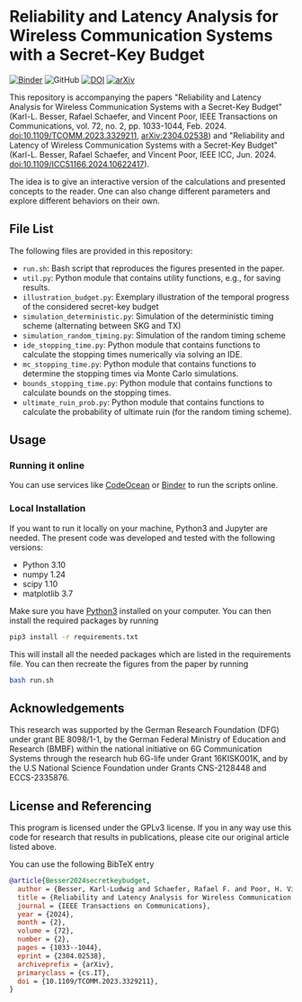 # Reliability and Latency Analysis for Wireless Communication Systems with a Secret-Key Budget

[![Binder](https://mybinder.org/badge_logo.svg)](https://mybinder.org/v2/gh/klb2/secret-key-budget-ruin/HEAD)
![GitHub](https://img.shields.io/github/license/klb2/secret-key-budget-ruin)
[![DOI](https://img.shields.io/badge/doi-10.1109/TCOMM.2023.3329211-informational)](https://doi.org/10.1109/TCOMM.2023.3329211)
[![arXiv](https://img.shields.io/badge/arXiv-2304.02538-informational)](https://arxiv.org/abs/2304.02538)


This repository is accompanying the papers "Reliability and Latency Analysis
for Wireless Communication Systems with a Secret-Key Budget" (Karl-L. Besser,
Rafael Schaefer, and Vincent Poor, IEEE Transactions on Communications, vol.
72, no. 2, pp. 1033-1044, Feb. 2024.
[doi:10.1109/TCOMM.2023.3329211](https://doi.org/10.1109/TCOMM.2023.3329211),
[arXiv:2304.02538](https://arxiv.org/abs/2304.02538)) and "Reliability and
Latency of Wireless Communication Systems with a Secret-Key Budget" (Karl-L.
Besser, Rafael Schaefer, and Vincent Poor, IEEE ICC, Jun. 2024.
[doi:10.1109/ICC51166.2024.10622417](https://doi.org/10.1109/ICC51166.2024.10622417)).

The idea is to give an interactive version of the calculations and presented
concepts to the reader. One can also change different parameters and explore
different behaviors on their own.


## File List
The following files are provided in this repository:

- `run.sh`: Bash script that reproduces the figures presented in the paper.
- `util.py`: Python module that contains utility functions, e.g., for saving results.
- `illustration_budget.py`: Exemplary illustration of the temporal progress of
  the considered secret-key budget
- `simulation_deterministic.py`: Simulation of the deterministic timing scheme
  (alternating between SKG and TX)
- `simulation_random_timing.py`: Simulation of the random timing scheme
- `ide_stopping_time.py`: Python module that contains functions to calculate
  the stopping times numerically via solving an IDE.
- `mc_stopping_time.py`: Python module that contains functions to determine the
  stopping times via Monte Carlo simulations.
- `bounds_stopping_time.py`: Python module that contains functions to calculate
  bounds on the stopping times.
- `ultimate_ruin_prob.py`: Python module that contains functions to calculate
  the probability of ultimate ruin (for the random timing scheme).


## Usage
### Running it online
You can use services like [CodeOcean](https://codeocean.com) or
[Binder](https://mybinder.org/v2/gh/klb2/secret-key-budget-ruin/HEAD) to run
the scripts online.

### Local Installation
If you want to run it locally on your machine, Python3 and Jupyter are needed.
The present code was developed and tested with the following versions:
- Python 3.10
- numpy 1.24
- scipy 1.10
- matplotlib 3.7

Make sure you have [Python3](https://www.python.org/downloads/) installed on
your computer.
You can then install the required packages by running
```bash
pip3 install -r requirements.txt
```
This will install all the needed packages which are listed in the requirements 
file. 
You can then recreate the figures from the paper by running
```bash
bash run.sh
```


## Acknowledgements
This research was supported by the German Research Foundation (DFG) under grant
BE 8098/1-1, by the German Federal Ministry of Education and Research (BMBF)
within the national initiative on 6G Communication Systems through the research
hub 6G-life under Grant 16KISK001K, and by the U.S National Science Foundation
under Grants CNS-2128448 and ECCS-2335876.


## License and Referencing
This program is licensed under the GPLv3 license. If you in any way use this
code for research that results in publications, please cite our original
article listed above.

You can use the following BibTeX entry
```bibtex
@article{Besser2024secretkeybudget,
  author = {Besser, Karl-Ludwig and Schaefer, Rafael F. and Poor, H. Vincent},
  title = {Reliability and Latency Analysis for Wireless Communication Systems with a Secret-Key Budget},
  journal = {IEEE Transactions on Communications},
  year = {2024},
  month = {2},
  volume = {72},
  number = {2},
  pages = {1033--1044},
  eprint = {2304.02538},
  archiveprefix = {arXiv},
  primaryclass = {cs.IT},
  doi = {10.1109/TCOMM.2023.3329211},
}
```
